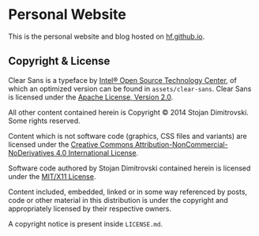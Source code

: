 Personal Website
================

This is the personal website and blog hosted on
[hf.github.io](http://hf.github.io).

Copyright & License
-------------------

Clear Sans is a typeface by [Intel® Open Source Technology
Center](https://01.org/clear-sans), of which an optimized version can be found
in `assets/clear-sans`. Clear Sans is licensed under the [Apache License,
Version 2.0](http://www.apache.org/licenses/LICENSE-2.0.html).

All other content contained herein is Copyright © 2014 Stojan Dimitrovski. Some
rights reserved.

Content which is not software code (graphics, CSS files and variants) are
licensed under the [Creative Commons Attribution-NonCommercial-NoDerivatives 4.0
International License](http://creativecommons.org/licenses/by-nc-nd/4.0/).

Software code authored by Stojan Dimitrovski contained herein is licensed under
the [MIT/X11 License](http://opensource.org/licenses/MIT).

Content included, embedded, linked or in some way referenced by posts, code or
other material in this distribution is under the copyright and appropriately
licensed by their respective owners.

A copyright notice is present inside `LICENSE.md`.
